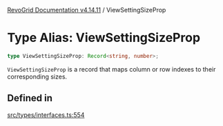 [RevoGrid Documentation v4.14.11](README.md) / ViewSettingSizeProp

# Type Alias: ViewSettingSizeProp

```ts
type ViewSettingSizeProp: Record<string, number>;
```

`ViewSettingSizeProp` is a record that maps column or row indexes to their
corresponding sizes.

## Defined in

[src/types/interfaces.ts:554](https://github.com/revolist/revogrid/blob/8390153a63782c6f2a806fb42e5983525eb9dc87/src/types/interfaces.ts#L554)
